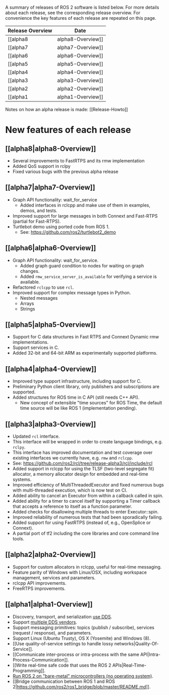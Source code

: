 A summary of releases of ROS 2 software is listed below. For more details about each release, see the corresponding release overview. For convenience the key features of each release are repeated on this page.

| Release Overview | Date |
| --- | --- |
| [[alpha8|alpha8-Overview]] | 4 October 2016 |
| [[alpha7|alpha7-Overview]] | 11 July 2016 |
| [[alpha6|alpha6-Overview]] | 1 June 2016 |
| [[alpha5|alpha5-Overview]] | 5 April 2016 |
| [[alpha4|alpha4-Overview]] | 17 February 2016 |
| [[alpha3|alpha3-Overview]] | 18 December 2015 |
| [[alpha2|alpha2-Overview]] | 3 November 2015 |
| [[alpha1|alpha1-Overview]] | 31 August 2015 |

Notes on how an alpha release is made: [[Release-Howto]]


# New features of each release


## [[alpha8|alpha8-Overview]]
- Several improvements to FastRTPS and its rmw implementation
- Added QoS support in rclpy
- Fixed various bugs with the previous alpha release


## [[alpha7|alpha7-Overview]]
- Graph API functionality: wait_for_service
  - Added interfaces in rclcpp and make use of them in examples, demos, and tests.
- Improved support for large messages in both Connext and Fast-RTPS (partial for Fast-RTPS).
- Turtlebot demo using ported code from ROS 1.
  - See: https://github.com/ros2/turtlebot2_demo


## [[alpha6|alpha6-Overview]]
- Graph API functionality: wait_for_service.
  - Added graph guard condition to nodes for waiting on graph changes.
  - Added `rmw_service_server_is_available` for verifying a service is available.
- Refactored `rclcpp` to use `rcl`.
- Improved support for complex message types in Python.
  - Nested messages
  - Arrays
  - Strings


## [[alpha5|alpha5-Overview]]
- Support for C data structures in Fast RTPS and Connext Dynamic rmw implementations.
- Support services in C.
- Added 32-bit and 64-bit ARM as experimentally supported platforms.


## [[alpha4|alpha4-Overview]]
- Improved type support infrastructure, including support for C.
- Preliminary Python client library, only publishers and subscriptions are supported.
- Added structures for ROS time in C API (still needs C++ API).
  - New concept of extensible "time sources" for ROS Time, the default time source will be like ROS 1 (implementation pending).

## [[alpha3|alpha3-Overview]]
- Updated `rcl` interface.
 - This interface will be wrapped in order to create language bindings, e.g. `rclpy`.
 - This interface has improved documentation and test coverage over existing interfaces we currently have, e.g. `rmw` and `rclcpp`.
 - See: https://github.com/ros2/rcl/tree/release-alpha3/rcl/include/rcl
- Added support in rclcpp for using the TLSF (two-level segregate fit) allocator, a memory allocator design for embedded and real-time systems.
- Improved efficiency of MultiThreadedExecutor and fixed numerous bugs with multi-threaded execution, which is now test on CI.
- Added ability to cancel an Executor from within a callback called in spin.
- Added ability for a timer to cancel itself by supporting a Timer callback that accepts a reference to itself as a function parameter.
- Added checks for disallowing multiple threads to enter Executor::spin.
- Improved reliability of numerous tests that had been sporadically failing.
- Added support for using FastRTPS (instead of, e.g., OpenSplice or Connext).
- A partial port of tf2 including the core libraries and core command line tools. 

## [[alpha2|alpha2-Overview]]
- Support for custom allocators in rclcpp, useful for real-time messaging.
- Feature parity of Windows with Linux/OSX, including workspace management, services and parameters.
- rclcpp API improvements.
- FreeRTPS improvements.

## [[alpha1|alpha1-Overview]]
- Discovery, transport, and serialization [use DDS](http://design.ros2.org/articles/ros_on_dds.html).
- Support [multiple DDS vendors](http://design.ros2.org/articles/ros_on_dds.html#vendors-and-licensing).
- Support messaging primitives: topics (publish / subscribe), services (request / response), and parameters.
- Support Linux (Ubuntu Trusty), OS X (Yosemite) and Windows (8).
- [[Use quality-of-service settings to handle lossy networks|Quality-Of-Service]].
- [[Communicate inter-process or intra-process with the same API|Intra-Process-Communication]].
- [[Write real-time safe code that uses the ROS 2 APIs|Real-Time-Programming]].
- [Run ROS 2 on "bare-metal" microcontrollers (no operating system)](https://github.com/ros2/freertps/wiki).
- [[Bridge communication between ROS 1 and ROS 2|https://github.com/ros2/ros1_bridge/blob/master/README.md]].